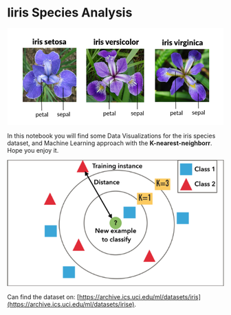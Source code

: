 <h1>Iiris Species Analysis </h1>  

![](/img/iris.png)


In this notebook you will find some Data Visualizations for the iris species dataset, and Machine Learning approach with the
**K-nearest-neighborr**. Hope you enjoy it.


![](/img/knn.png)


Can find the dataset on: [https://archive.ics.uci.edu/ml/datasets/iris](https://archive.ics.uci.edu/ml/datasets/irise).

